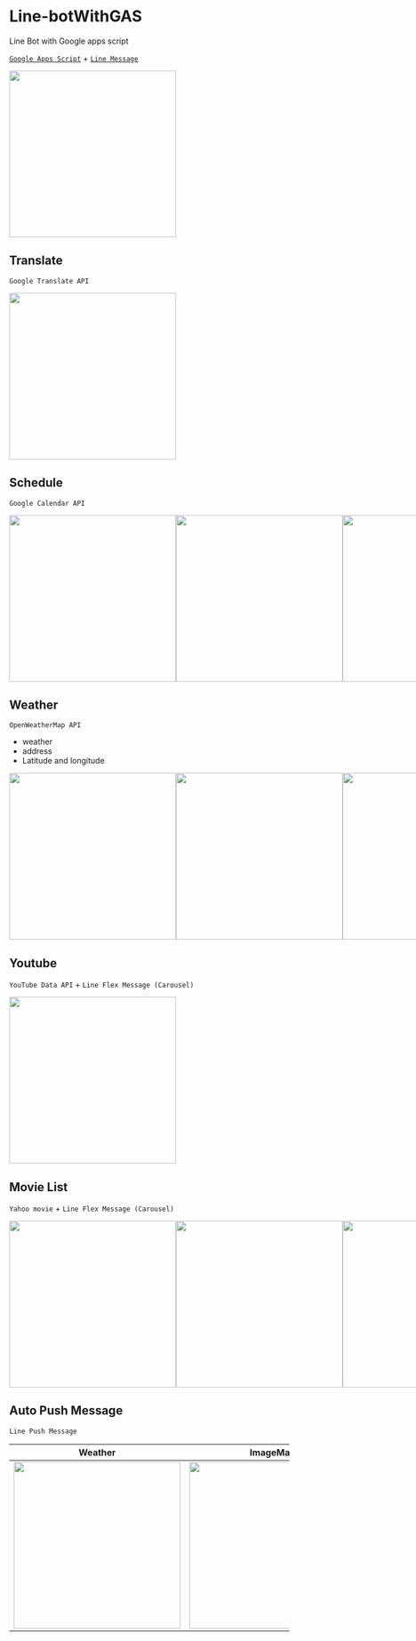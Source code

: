 # Line-botWithGAS
Line Bot with Google apps script

[`Google Apps Script`](https://www.google.com/script/start/) + [`Line Message`](https://developers.line.biz/en/docs/messaging-api/message-types/)


<div style="display:flex;">
    <img name="iQTyKz1" src="https://i.imgur.com/iQTyKz1.jpg" width="300"/> 
</div>


Translate
-----
`Google Translate API`

<div style="display:flex;">
    <img name="bsQlG1W" src="https://i.imgur.com/bsQlG1W.jpg" width="300"/> 
</div>

Schedule
-----

`Google Calendar API`

<div style="display:flex;">
    <img name="uhhW8dq" src="https://i.imgur.com/uhhW8dq.jpg" width="300"/>
    <img name="Z80mdOQ" src="https://i.imgur.com/Z80mdOQ.jpg" width="300"/>
    <img name="Yw6MDN6" src="https://i.imgur.com/Yw6MDN6.jpg" width="300"/>
</div>

Weather 
-----
`OpenWeatherMap API`

- weather
- address
- Latitude and longitude

<div style="display:flex;">
    <img name="iTnvs8b" src="https://i.imgur.com/iTnvs8b.jpg" width="300"/>
    <img name="V7CKhwu" src="https://i.imgur.com/V7CKhwu.jpg" width="300"/>
    <img name="jenQCVZ" src="https://i.imgur.com/jenQCVZ.jpg" width="300"/>
</div>

Youtube
-----
`YouTube Data API` + `Line Flex Message (Carousel)`

<div style="display:flex;">
    <img name="0ccg5Ar" src="https://i.imgur.com/0ccg5Ar.jpg" width="300"/>
</div>

Movie List
-----
`Yahoo movie` + `Line Flex Message (Carousel)`

<div style="display:flex;">
    <img name="lS0GHkS" src="https://i.imgur.com/lS0GHkS.jpg" width="300"/>
    <img name="LYnvSNj" src="https://i.imgur.com/LYnvSNj.jpg" width="300"/>
    <img name="TbGvc0k" src="https://i.imgur.com/TbGvc0k.jpg" width="300"/>
</div>

Auto Push Message
-----
`Line Push Message`

| Weather | ImageMap |
| ------ | ------ |
| <img name="qHpTZbw" src="https://i.imgur.com/qHpTZbw.jpg" width="300"/> | <img name="mXSSbuN" src="https://i.imgur.com/mXSSbuN.jpg" width="300"/> |